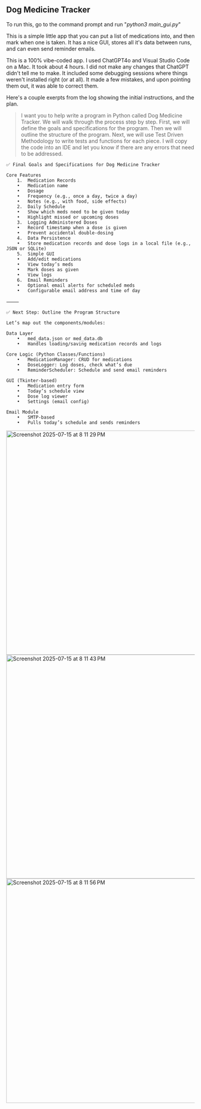 ## Dog Medicine Tracker

To run this, go to the command prompt and run "*python3 main_gui.py*"

This is a simple little app that you can put a list of medications into, and then
mark when one is taken.  It has a nice GUI, stores all it's data between runs,
and can even send reminder emails.

This is a 100% vibe-coded app.  I used ChatGPT4o and Visual Studio Code on a Mac.
It took about 4 hours.  I did not make any changes that ChatGPT didn't tell me to
make.  It included some debugging sessions where things weren't installed right
(or at all).  It made a few mistakes, and upon pointing them out, it was able to
correct them.

Here's a couple exerpts from the log showing the initial instructions, and the plan.

> I want you to help write a program in Python called Dog Medicine Tracker.
> We will walk through the process step by step.  First, we will define the
> goals and specifications for the program.  Then we will outline the
> structure of the program.  Next, we will use Test Driven Methodology to
> write tests and functions for each piece.  I will copy the code into an
> IDE and let you know if there are any errors that need to be addressed.

```
✅ Final Goals and Specifications for Dog Medicine Tracker

Core Features
	1.	Medication Records
	•	Medication name
	•	Dosage
	•	Frequency (e.g., once a day, twice a day)
	•	Notes (e.g., with food, side effects)
	2.	Daily Schedule
	•	Show which meds need to be given today
	•	Highlight missed or upcoming doses
	3.	Logging Administered Doses
	•	Record timestamp when a dose is given
	•	Prevent accidental double-dosing
	4.	Data Persistence
	•	Store medication records and dose logs in a local file (e.g., JSON or SQLite)
	5.	Simple GUI
	•	Add/edit medications
	•	View today’s meds
	•	Mark doses as given
	•	View logs
	6.	Email Reminders
	•	Optional email alerts for scheduled meds
	•	Configurable email address and time of day

⸻

✅ Next Step: Outline the Program Structure

Let’s map out the components/modules:

Data Layer
	•	med_data.json or med_data.db
	•	Handles loading/saving medication records and logs

Core Logic (Python Classes/Functions)
	•	MedicationManager: CRUD for medications
	•	DoseLogger: Log doses, check what’s due
	•	ReminderScheduler: Schedule and send email reminders

GUI (Tkinter-based)
	•	Medication entry form
	•	Today’s schedule view
	•	Dose log viewer
	•	Settings (email config)

Email Module
	•	SMTP-based
	•	Pulls today’s schedule and sends reminders
 ```
<img width="679" height="598" alt="Screenshot 2025-07-15 at 8 11 29 PM" src="https://github.com/user-attachments/assets/983009c4-9115-4ce5-9a30-58e0a8292282" />

<img width="679" height="597" alt="Screenshot 2025-07-15 at 8 11 43 PM" src="https://github.com/user-attachments/assets/9c6694a1-dcf7-41cb-a017-7ed0dda135f9" />

<img width="678" height="599" alt="Screenshot 2025-07-15 at 8 11 56 PM" src="https://github.com/user-attachments/assets/47272595-bcf5-44a2-b273-15fe913a4dad" />
